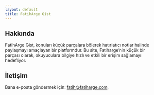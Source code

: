```yaml
---
layout: default
title: FatihArge Gist
---
```


## Hakkında
FatihArge Gist, konuları küçük parçalara bölerek hatırlatıcı notlar halinde paylaşmayı amaçlayan bir platformdur. Bu site, Fatiharge’nin küçük bir parçası olarak, okuyuculara bilgiye hızlı ve etkili bir erişim sağlamayı hedefliyor.
## İletişim
Bana e-posta göndermek için: [fatih@fatiharge.com](mailto:fatih@fatiharge.com).
